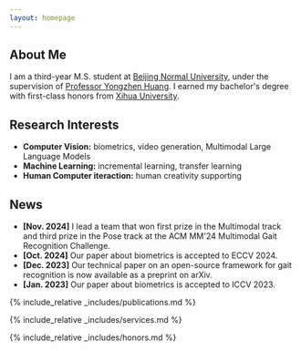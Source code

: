 ```yaml
---
layout: homepage
---
```


## About Me

I am a third-year M.S. student at [Beijing Normal University](https://english.bnu.edu.cn/), under the supervision of [Professor Yongzhen Huang](https://ai.bnu.edu.cn/xygk/szdw/zgj/bfed57e2f8fc4de2a6b370063517f801.htm). I earned my bachelor's degree with first-class honors from [Xihua University](https://english.xhu.edu.cn/).

## Research Interests

- **Computer Vision:** biometrics, video generation, Multimodal Large Language Models
- **Machine Learning:** incremental learning, transfer learning
- **Human Computer iteraction:** human creativity supporting

## News
- **[Nov. 2024]** I lead a team that won first prize in the Multimodal track and third prize in the Pose track at the ACM MM'24 Multimodal Gait Recognition Challenge.
- **[Oct. 2024]** Our paper about biometrics is accepted to ECCV 2024.
- **[Dec. 2023]** Our technical paper on an open-source framework for gait recognition is now available as a preprint on arXiv.
- **[Jan. 2023]** Our paper about biometrics is accepted to ICCV 2023.


{% include_relative _includes/publications.md %}

{% include_relative _includes/services.md %}

{% include_relative _includes/honors.md %}